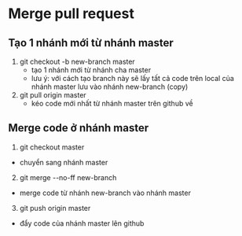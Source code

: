 # Merge pull request

## Tạo 1 nhánh mới từ nhánh master

1.  git checkout -b new-branch master
    - tạo 1 nhánh mới từ nhánh cha master
    - lưu ý: với cách tạo branch này sẽ lấy tất cả code trên local của nhánh master lưu vào nhánh new-branch (copy)
2.  git pull origin master
    - kéo code mới nhất từ nhánh master trên github về

## Merge code ở nhánh master

1. git checkout master

- chuyển sang nhánh master

2. git merge --no-ff new-branch

- merge code từ nhánh new-branch vào nhánh master

3. git push origin master

- đẩy code của nhánh master lên github

